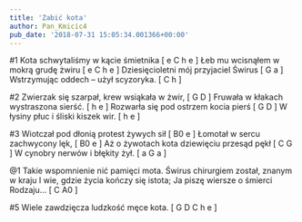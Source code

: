 ```yaml
---
title: 'Zabić kota'
author: Pan_Kmicic4
pub_date: '2018-07-31 15:05:34.001366+00:00'
---
```


#1
Kota schwytaliśmy w kącie śmietnika [ e C h e ]
Łeb mu wcisnąłem w mokrą grudę żwiru [ e C h e ]
Dziesięcioletni mój przyjaciel Świrus [ G a ]
Wstrzymując oddech – użył scyzoryka. [ C h ]

#2
Zwierzak się szarpał, krew wsiąkała w żwir, [ G D ]
Fruwała w kłakach wystraszona sierść. [ h e ]
Rozwarła się pod ostrzem kocia pierś [ G D ]
W łysiny płuc i śliski kiszek wir. [ h e ]
 
#3
Wiotczał pod dłonią protest żywych sił [ B0 e ]
Łomotał w sercu zachwycony lęk, [ B0 e ]
Aż o żywotach kota dziewięciu przesąd pękł [ C G ]
W cynobry nerwów i błękity żył. [ a G a ]

@1
Takie wspomnienie nić pamięci mota.
Świrus chirurgiem został, znanym w kraju
I wie, gdzie życia kończy się istota;
Ja piszę wiersze o śmierci Rodzaju… [ C A0 ]

#5
Wiele zawdzięcza ludzkość męce kota. [ G D C h e ]